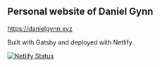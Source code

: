 ## Personal website of Daniel Gynn

https://danielgynn.xyz

Built with Gatsby and deployed with Netlify.

[![Netlify Status](https://api.netlify.com/api/v1/badges/7c3c3709-bb61-40db-ba4d-85d18fec02ed/deploy-status)](https://app.netlify.com/sites/jovial-ride-c70c39/deploys)